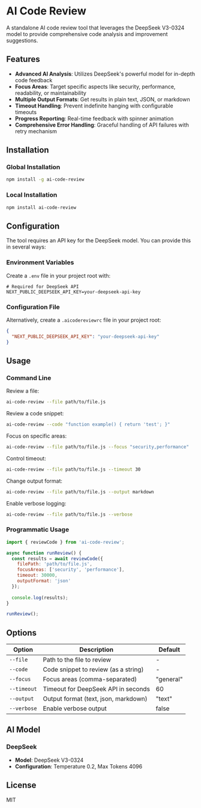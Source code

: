 # AI Code Review

A standalone AI code review tool that leverages the DeepSeek V3-0324 model to provide comprehensive code analysis and improvement suggestions.

## Features

- **Advanced AI Analysis**: Utilizes DeepSeek's powerful model for in-depth code feedback
- **Focus Areas**: Target specific aspects like security, performance, readability, or maintainability
- **Multiple Output Formats**: Get results in plain text, JSON, or markdown
- **Timeout Handling**: Prevent indefinite hanging with configurable timeouts
- **Progress Reporting**: Real-time feedback with spinner animation
- **Comprehensive Error Handling**: Graceful handling of API failures with retry mechanism

## Installation

### Global Installation

```bash
npm install -g ai-code-review
```

### Local Installation

```bash
npm install ai-code-review
```

## Configuration

The tool requires an API key for the DeepSeek model. You can provide this in several ways:

### Environment Variables

Create a `.env` file in your project root with:

```
# Required for DeepSeek API
NEXT_PUBLIC_DEEPSEEK_API_KEY=your-deepseek-api-key
```

### Configuration File

Alternatively, create a `.aicodereviewrc` file in your project root:

```json
{
  "NEXT_PUBLIC_DEEPSEEK_API_KEY": "your-deepseek-api-key"
}
```

## Usage

### Command Line

Review a file:

```bash
ai-code-review --file path/to/file.js
```

Review a code snippet:

```bash
ai-code-review --code "function example() { return 'test'; }"
```

Focus on specific areas:

```bash
ai-code-review --file path/to/file.js --focus "security,performance"
```

Control timeout:

```bash
ai-code-review --file path/to/file.js --timeout 30
```

Change output format:

```bash
ai-code-review --file path/to/file.js --output markdown
```

Enable verbose logging:

```bash
ai-code-review --file path/to/file.js --verbose
```

### Programmatic Usage

```javascript
import { reviewCode } from 'ai-code-review';

async function runReview() {
  const results = await reviewCode({
    filePath: 'path/to/file.js',
    focusAreas: ['security', 'performance'],
    timeout: 30000,
    outputFormat: 'json'
  });
  
  console.log(results);
}

runReview();
```

## Options

| Option | Description | Default |
|--------|-------------|---------|
| `--file` | Path to the file to review | - |
| `--code` | Code snippet to review (as a string) | - |
| `--focus` | Focus areas (comma-separated) | "general" |
| `--timeout` | Timeout for DeepSeek API in seconds | 60 |
| `--output` | Output format (text, json, markdown) | "text" |
| `--verbose` | Enable verbose output | false |

## AI Model

### DeepSeek

- **Model**: DeepSeek V3-0324
- **Configuration**: Temperature 0.2, Max Tokens 4096

## License

MIT
